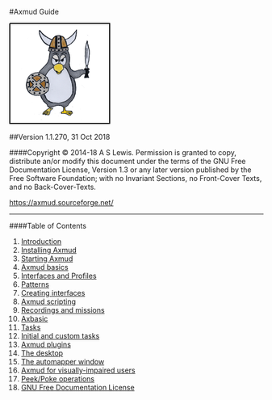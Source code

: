 #Axmud Guide

![Axmud logo](img/index/axmud_logo.png)

##Version 1.1.270, 31 Oct 2018

####Copyright © 2014-18 A S Lewis. Permission is granted to copy, distribute an/or modify this document under the terms of the GNU Free Documentation License, Version 1.3 or any later version published by the Free Software Foundation; with no Invariant Sections, no Front-Cover Texts, and no Back-Cover-Texts.

<https://axmud.sourceforge.net/>

---

####Table of Contents

1. [Introduction](ch01.html)
2. [Installing Axmud](ch02.html)
3. [Starting Axmud](ch03.html)
4. [Axmud basics](ch04.html)
5. [Interfaces and Profiles](ch05.html)
6. [Patterns](ch06.html)
7. [Creating interfaces](ch07.html)
8. [Axmud scripting](ch08.html)
9. [Recordings and missions](ch09.html)
10. [Axbasic](ch10.html)
11. [Tasks](ch11.html)
12. [Initial and custom tasks](ch12.html)
13. [Axmud plugins](ch13.html)
14. [The desktop](ch14.html)
15. [The automapper window](ch15.html)
16. [Axmud for visually-impaired users](ch16.html)
17. [Peek/Poke operations](ch17.html)
18. [GNU Free Documentation License](ch18.html)
